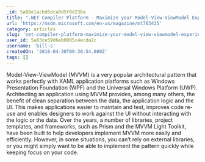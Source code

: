 ```yaml
---
_id: 5a88e1acbd6dca0d5f0d236a
title: ".NET Compiler Platform - Maximize your Model-View-ViewModel Experience with Roslyn"
url: 'https://msdn.microsoft.com/en-us/magazine/mt703435'
category: articles
slug: 'net-compiler-platform-maximize-your-model-view-viewmodel-experience-with-roslyn'
user_id: 5a83ce59d6eb0005c4ecda2c
username: 'bill-s'
createdOn: '2016-04-30T09:30:54.000Z'
tags: []
---
```


Model-View-ViewModel (MVVM) is a very popular architectural pattern that works perfectly with XAML application platforms such as Windows Presentation Foundation (WPF) and the Universal Windows Platform (UWP). Architecting an application using MVVM provides, among many others, the benefit of clean separation between the data, the application logic and the UI. This makes applications easier to maintain and test, improves code re-use and enables designers to work against the UI without interacting with the logic or the data. Over the years, a number of libraries, project templates, and frameworks, such as Prism and the MVVM Light Toolkit, have been built to help developers implement MVVM more easily and efficiently. However, in some situations, you can’t rely on external libraries, or you might simply want to be able to implement the pattern quickly while keeping focus on your code.

